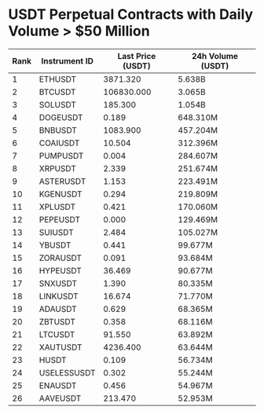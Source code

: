# USDT Perpetual Contracts with Daily Volume > $50 Million

| Rank | Instrument ID | Last Price (USDT) | 24h Volume (USDT) |
|------|---------------|-------------------|-------------------|
| 1 | ETHUSDT | 3871.320 | 5.638B |
| 2 | BTCUSDT | 106830.000 | 3.065B |
| 3 | SOLUSDT | 185.300 | 1.054B |
| 4 | DOGEUSDT | 0.189 | 648.310M |
| 5 | BNBUSDT | 1083.900 | 457.204M |
| 6 | COAIUSDT | 10.504 | 312.396M |
| 7 | PUMPUSDT | 0.004 | 284.607M |
| 8 | XRPUSDT | 2.339 | 251.674M |
| 9 | ASTERUSDT | 1.153 | 223.491M |
| 10 | KGENUSDT | 0.294 | 219.809M |
| 11 | XPLUSDT | 0.421 | 170.060M |
| 12 | PEPEUSDT | 0.000 | 129.469M |
| 13 | SUIUSDT | 2.484 | 105.027M |
| 14 | YBUSDT | 0.441 | 99.677M |
| 15 | ZORAUSDT | 0.091 | 93.684M |
| 16 | HYPEUSDT | 36.469 | 90.677M |
| 17 | SNXUSDT | 1.390 | 80.335M |
| 18 | LINKUSDT | 16.674 | 71.770M |
| 19 | ADAUSDT | 0.629 | 68.365M |
| 20 | ZBTUSDT | 0.358 | 68.116M |
| 21 | LTCUSDT | 91.550 | 63.892M |
| 22 | XAUTUSDT | 4236.400 | 63.644M |
| 23 | HUSDT | 0.109 | 56.734M |
| 24 | USELESSUSDT | 0.302 | 55.244M |
| 25 | ENAUSDT | 0.456 | 54.967M |
| 26 | AAVEUSDT | 213.470 | 52.953M |

